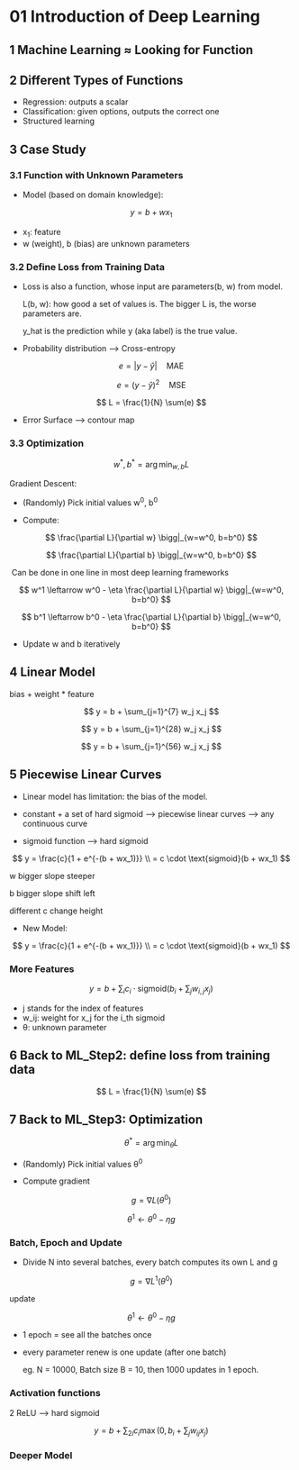 # 01 Introduction of Deep Learning

## 1 Machine Learning ≈ Looking for Function



## 2 Different Types of Functions
+ Regression: outputs a scalar 
+ Classification: given options, outputs the correct one
+ Structured learning



## 3 Case Study

### 3.1 Function with Unknown Parameters
+ Model (based on domain knowledge): 

$$
y = b + wx_1
$$

+ x<sub>1</sub>: feature
+ w (weight), b (bias) are unknown parameters

### 3.2 Define Loss from Training Data
+ Loss is also a function, whose input are parameters(b, w) from model. 

  L(b, w): how good a set of values is. The bigger L is, the worse parameters are. 

  y_hat is the prediction while y (aka label) is the true value.
  
+  Probability distribution --> Cross-entropy

$$
e = |y - \hat{y}| \quad \text{MAE}
$$

$$
e = (y - \hat{y})^2 \quad \text{MSE}
$$

$$
L = \frac{1}{N} \sum(e)
$$

+ Error Surface --> contour map

### 3.3 Optimization

$$
w^\ast, b^\ast = \arg \min_{w, b} L
$$

Gradient Descent: 

+ (Randomly) Pick initial values w<sup>0</sup>, b<sup>0</sup>

+ Compute:

$$
\frac{\partial L}{\partial w} \bigg|_{w=w^0, b=b^0}
$$

$$
\frac{\partial L}{\partial b} \bigg|_{w=w^0, b=b^0}
$$

​	Can be done in one line in most deep learning frameworks

$$
w^1 \leftarrow w^0 - \eta \frac{\partial L}{\partial w} \bigg|_{w=w^0, b=b^0}
$$

$$
b^1 \leftarrow b^0 - \eta \frac{\partial L}{\partial b} \bigg|_{w=w^0, b=b^0}
$$

+ Update w and b iteratively



## 4 Linear Model

bias + weight * feature

$$
y = b + \sum_{j=1}^{7} w_j x_j
$$

$$
y = b + \sum_{j=1}^{28} w_j x_j
$$

$$
y = b + \sum_{j=1}^{56} w_j x_j
$$



## 5 Piecewise Linear Curves

+ Linear model has limitation: the bias of the model. 

+ constant + a set of hard sigmoid --> piecewise linear curves --> any continuous curve

+ sigmoid function --> hard sigmoid

$$
y = \frac{c}{1 + e^{-(b + wx_1)}} \\
= c \cdot \text{sigmoid}(b + wx_1)
$$

  w bigger slope steeper

  b bigger slope shift left

  different c change height 

+ New Model: 

$$
y = \frac{c}{1 + e^{-(b + wx_1)}} \\
= c \cdot \text{sigmoid}(b + wx_1)
$$

### More Features

$$
y = b + \sum_i c_i \cdot \text{sigmoid}\left(b_i + \sum_j w_{i,j} x_j\right)
$$

+ j stands for the index of features
+ w_ij: weight for x_j for the i_th sigmoid
+ θ: unknown parameter



## 6 Back to ML_Step2: define loss from training data

$$
L = \frac{1}{N} \sum(e)
$$



## 7 Back to ML_Step3: Optimization

$$
\theta^* = \arg \min_{\theta} L
$$

+ (Randomly) Pick initial values θ<sup>0</sup>

+ Compute gradient

$$
g = \nabla L(\theta^0)
$$

$$
\theta^1 \leftarrow \theta^0 - \eta g
$$

### Batch, Epoch and Update
+ Divide N into several batches, every batch computes its own L and g

$$
g = \nabla L^1(\theta^0)
$$

  update

$$
\theta^1 \leftarrow \theta^0 - \eta g
$$

+ 1 epoch = see all the batches once

+ every parameter renew is one update (after one batch)

  eg. N = 10000, Batch size B = 10, then 1000 updates in 1 epoch.

### Activation functions
2 ReLU --> hard sigmoid 

$$
y = b + \sum_{2i} c_i \max \left(0, b_i + \sum_j w_{ij} x_j \right)
$$

### Deeper Model
